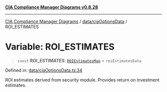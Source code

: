 [**CIA Compliance Manager Diagrams v0.8.28**](../../../README.md)

***

[CIA Compliance Manager Diagrams](../../../modules.md) / [data/ciaOptionsData](../README.md) / ROI\_ESTIMATES

# Variable: ROI\_ESTIMATES

> `const` **ROI\_ESTIMATES**: [`ROIEstimatesMap`](../../../types/interfaces/ROIEstimatesMap.md) = `roiEstimatesData`

Defined in: [data/ciaOptionsData.ts:34](https://github.com/Hack23/cia-compliance-manager/blob/7619f76b35999bc4eb3f6ff6c1e77c13be78f250/src/data/ciaOptionsData.ts#L34)

ROI estimates derived from security module.
Provides return on investment estimates.
